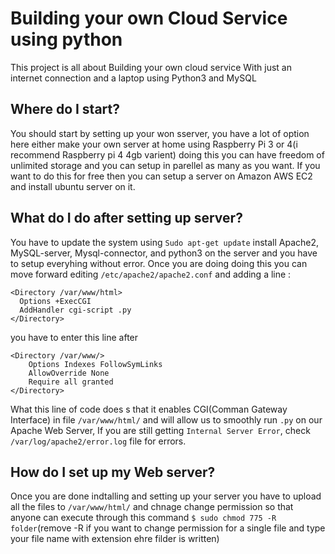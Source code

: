 # Building your own Cloud Service using python

This project is all about Building your own cloud service With just an internet connection and a laptop using Python3 and MySQL

## Where do I start?
You should start by setting up your won sserver, you have a lot of option here either make your own server at home using Raspberry Pi 3 or 4(i recommend Raspberry pi 4 4gb varient) doing this you can have freedom of unlimited storage and you can setup in parellel as many as you want. If you want to do this for free then you can setup a server on Amazon AWS EC2 and install ubuntu server on it.

## What do I do after setting up server?
You have to update the system using `Sudo apt-get update` install Apache2, MySQL-server, Mysql-connector, and python3 on the server and you have to setup everyhing without error. Once you are doing doing this you can move forward editing `/etc/apache2/apache2.conf` and adding a line :
```
<Directory /var/www/html>
  Options +ExecCGI
  AddHandler cgi-script .py
</Directory>
```
you have to enter this line after 
```
<Directory /var/www/>
	Options Indexes FollowSymLinks
	AllowOverride None
	Require all granted
</Directory>
```
What this line of code does s that it enables CGI(Comman Gateway Interface) in file `/var/www/html/` and will allow us to smoothly run `.py` on our Apache Web Server, If you are still getting `Internal Server Error`, check `/var/log/apache2/error.log` file for errors.
## How do I set up my Web server?
Once you are done indtalling and setting up your server you have to upload all the files to  `/var/www/html/` and chnage change permission so that anyone can execute through this command `$ sudo chmod 775 -R folder`(remove -R if you want to change permission for a single file and type your file name with extension ehre filder is written)		
